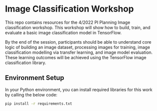# Image Classification Workshop

This repo contains resources for the 4/2022 PI Planning Image classification workshop. This workshop will show how to build, train, and evaluate a basic image classification model in TensorFlow. 

By the end of the session, participants should be able to understand core logic of building an image dataset, processing images for training, image classification modelling via transfer learning, and image model evaluation. These learning outcomes will be achieved using the TensorFlow image classification library. 

## Environment Setup

In your Python environment, you can install required libraries for this work by calling the below code: 
```bash
pip install -r requirements.txt
```
